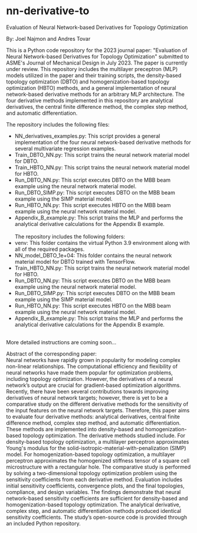 # nn-derivative-to
Evaluation of Neural Network-based Derivatives for Topology Optimization

By: Joel Najmon and Andres Tovar

This is a Python code repository for the 2023 journal paper: "Evaluation of Neural Network-based Derivatives for Topology Optimization" submitted to ASME's Journal of Mechanical Design in July 2023. The paper is currently under review. This repository includes the multilayer preceptron (MLP) models utilized in the paper and their training scripts, the density-based topology optimization (DBTO) and homogenization-based topology optimization (HBTO) methods, and a general implementation of neural network-based derivative methods for an arbitrary MLP architecture. The four derivative methods implemented in this repository are analytical derivatives, the central finite difference method, the complex step method, and automatic differentiation.

The repository includes the following files:
 * NN_derivatives_examples.py: This script provides a general implementation of the four neural network-based derivative methods for several multivariate regression examples.
 * Train_DBTO_NN.py: This script trains the neural network material model for DBTO.
 * Train_HBTO_NN.py: This script trains the neural network material model for HBTO.
 * Run_DBTO_NN.py: This script executes DBTO on the MBB beam example using the neural network material model.
 * Run_DBTO_SIMP.py: This script executes DBTO on the MBB beam example using the SIMP material model.
 * Run_HBTO_NN.py: This script executes HBTO on the MBB beam example using the neural network material model.
 * Appendix_B_example.py: This script trains the MLP and performs the analytical derivative calculations for the Appendix B example.
\
\
 The repository includes the following folders:
 * venv: This folder contains the virtual Python 3.9 environment along with all of the required packages.
 * NN_model_DBTO_1e+04: This folder contains the neural network material model for DBTO trained with TensorFlow.
 * Train_HBTO_NN.py: This script trains the neural network material model for HBTO.
 * Run_DBTO_NN.py: This script executes DBTO on the MBB beam example using the neural network material model.
 * Run_DBTO_SIMP.py: This script executes DBTO on the MBB beam example using the SIMP material model.
 * Run_HBTO_NN.py: This script executes HBTO on the MBB beam example using the neural network material model.
 * Appendix_B_example.py: This script trains the MLP and performs the analytical derivative calculations for the Appendix B example.

\
More detailed instructions are coming soon...




Abstract of the corresponding paper:
\
Neural networks have rapidly grown in popularity for modeling complex non-linear relationships. The computational efficiency and flexibility of neural networks have made them popular for optimization problems, including topology optimization. However, the derivatives of a neural network’s output are crucial for gradient-based optimization algorithms. Recently, there have been several contributions towards improving derivatives of neural network targets; however, there is yet to be a comparative study on the different derivative methods for the sensitivity of the input features on the neural network targets. Therefore, this paper aims to evaluate four derivative methods: analytical derivatives, central finite difference method, complex step method, and automatic differentiation. These methods are implemented into density-based and homogenization-based topology optimization. The derivative methods studied include. For density-based topology optimization, a multilayer perceptron approximates Young's modulus for the solid-isotropic-material-with-penalization (SIMP) model. For homogenization-based topology optimization, a multilayer perceptron approximates the homogenized stiffness tensor of a square cell microstructure with a rectangular hole. The comparative study is performed by solving a two-dimensional topology optimization problem using the sensitivity coefficients from each derivative method. Evaluation includes initial sensitivity coefficients, convergence plots, and the final topologies, compliance, and design variables. The findings demonstrate that neural network-based sensitivity coefficients are sufficient for density-based and homogenization-based topology optimization. The analytical derivative, complex step, and automatic differentiation methods produced identical sensitivity coefficients. The study’s open-source code is provided through an included Python repository.
